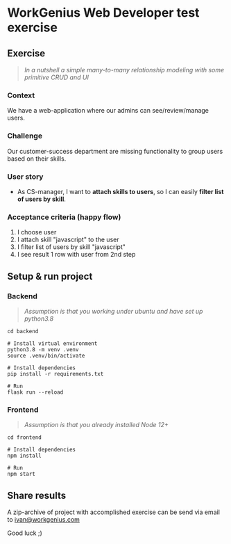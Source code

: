 # WorkGenius Web Developer test exercise

## Exercise

> _In a nutshell a simple many-to-many relationship modeling with some primitive CRUD and UI_

### Context

We have a web-application where our admins can see/review/manage users.

### Challenge

Our customer-success department are missing functionality to group users based on their skills.

### User story

- As CS-manager, I want to **attach skills to users**, so I can easily **filter list of users by skill**.

### Acceptance criteria (happy flow)

1. I choose user
2. I attach skill "javascript" to the user
3. I filter list of users by skill "javascript"
4. I see result 1 row with user from 2nd step

## Setup & run project

### Backend

> _Assumption is that you working under ubuntu and have set up python3.8_

```shell
cd backend

# Install virtual environment
python3.8 -m venv .venv
source .venv/bin/activate

# Install dependencies
pip install -r requirements.txt

# Run
flask run --reload
```

### Frontend

> _Assumption is that you already installed Node 12+_

```shell
cd frontend

# Install dependencies
npm install

# Run
npm start
```

## Share results

A zip-archive of project with accomplished exercise can be send via email to ivan@workgenius.com

Good luck ;) 
